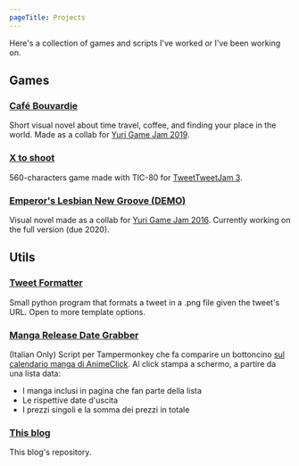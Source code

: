 ```yaml
---
pageTitle: Projects
---
```


Here's a collection of games and scripts I've worked or I've been working on.

## Games

### [Café Bouvardie](https://crescendo.itch.io/cafe-bouvardie)
Short visual novel about time travel, coffee, and finding your place in the world. Made as a collab for [Yuri Game Jam 2019](https://itch.io/jam/yuri-game-jam-2019).

### [X to shoot](https://crescendo.itch.io/x-to-shoot)
560-characters game made with TIC-80 for [TweetTweetJam 3](https://itch.io/jam/tweettweetjam-3).

### [Emperor's Lesbian New Groove (DEMO)](https://crescendo.itch.io/emperors-lesbian-new-groove)
Visual novel made as a collab for [Yuri Game Jam 2016](https://itch.io/jam/yuri-game-jam-2016). Currently working on the full version (due 2020).

## Utils
### [Tweet Formatter](https://github.com/gboi/tweet_formatter)
Small python program that formats a tweet in a .png file given the tweet's URL. Open to more template options.

### [Manga Release Date Grabber](https://github.com/gboi/Manga-Release-Date-Grabber)
(Italian Only) Script per Tampermonkey che fa comparire un bottoncino [sul calendario manga di AnimeClick](https://www.animeclick.it/calendario-manga). Al click stampa a schermo, a partire da una lista data:

+ I manga inclusi in pagina che fan parte della lista
+ Le rispettive date d'uscita
+ I prezzi singoli e la somma dei prezzi in totale

### [This blog](https://github.com/gboi/gboi.github.io)
This blog's repository.
